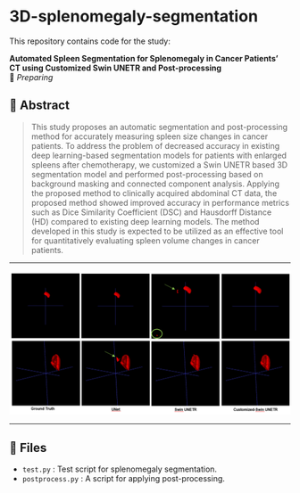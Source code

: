 # 3D-splenomegaly-segmentation

This repository contains code for the study:

**Automated Spleen Segmentation for Splenomegaly in Cancer Patients’ CT using Customized Swin UNETR and Post-processing**  
📄 *Preparing*  

## 🧠 Abstract

> This study proposes an automatic segmentation and post-processing method for accurately measuring spleen size changes in cancer patients. To address the problem of decreased accuracy in existing deep learning-based segmentation models for patients with enlarged spleens after chemotherapy, we customized a Swin UNETR based 3D segmentation model and performed post-processing based on background masking and connected component analysis. Applying the proposed method to clinically acquired abdominal CT data, the proposed method showed improved accuracy in performance metrics such as Dice Similarity Coefficient (DSC) and Hausdorff Distance (HD) compared to existing deep learning models. The method developed in this study is expected to be utilized as an effective tool for quantitatively evaluating spleen volume changes in cancer patients.


---

<p align="center">
  <img src="figures/result.png" width="700"/>
</p>

---

## 📁 Files

- `test.py` : Test script for splenomegaly segmentation.
- `postprocess.py` : A script for applying post-processing.
